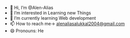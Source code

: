 - 👋 Hi, I’m @Alen-Alias
- 👀 I’m interested in Learning new Things
- 🌱 I’m currently learning Web development 
- 📫 How to reach me-> alenaliasalukkal2004@gmail.com
- 😄 Pronouns: He

<!---
Alen-Alias/Alen-Alias is a ✨ special ✨ repository because its `README.md` (this file) appears on your GitHub profile.
You can click the Preview link to take a look at your changes.
--->
